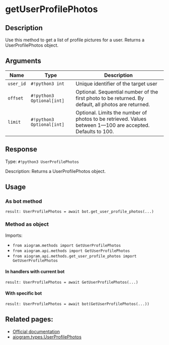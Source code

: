 # getUserProfilePhotos

## Description

Use this method to get a list of profile pictures for a user. Returns a UserProfilePhotos object.


## Arguments

| Name | Type | Description |
| - | - | - |
| `user_id` | `#!python3 int` | Unique identifier of the target user |
| `offset` | `#!python3 Optional[int]` | Optional. Sequential number of the first photo to be returned. By default, all photos are returned. |
| `limit` | `#!python3 Optional[int]` | Optional. Limits the number of photos to be retrieved. Values between 1—100 are accepted. Defaults to 100. |



## Response

Type: `#!python3 UserProfilePhotos`

Description: Returns a UserProfilePhotos object.


## Usage

### As bot method

```python3
result: UserProfilePhotos = await bot.get_user_profile_photos(...)
```

### Method as object

Imports:

- `from aiogram.methods import GetUserProfilePhotos`
- `from aiogram.api.methods import GetUserProfilePhotos`
- `from aiogram.api.methods.get_user_profile_photos import GetUserProfilePhotos`

#### In handlers with current bot
```python3
result: UserProfilePhotos = await GetUserProfilePhotos(...)
```

#### With specific bot
```python3
result: UserProfilePhotos = await bot(GetUserProfilePhotos(...))
```



## Related pages:

- [Official documentation](https://core.telegram.org/bots/api#getuserprofilephotos)
- [aiogram.types.UserProfilePhotos](../types/user_profile_photos.md)
